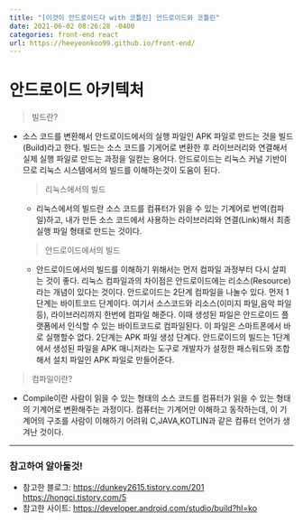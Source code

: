 ```yaml
---
title: "[이것이 안드로이드다 with 코틀린] 안드로이드와 코틀린"
date: 2021-06-02 08:26:28 -0400
categories: front-end react
url: https://heeyeonkoo99.github.io/front-end/
---
```

# 안드로이드 아키텍처    
> 빌드란?
  - 소스 코드를 변환해서 안드로이드에서의 실행 파일인 APK 파일로 만드는 것을 빌드(Build)라고 한다. 빌드는 소스 코드를 기게어로 변환한 후 라이브러리와 연결해서 실제 실행 파일로 만드는 과정을 일컫는 용어다. 안드로이드는 리눅스 커널 기반이므로 리눅스 시스템에서의 빌드를 이해하는것이 도움이 된다. 
    > 리눅스에서의 빌드    
    - 리눅스에서의 빌드란 소스 코드를 컴퓨터가 읽을 수 있는 기계어로 번역(컴파일)하고, 내가 만든 소스 코드에서 사용하는 라이브러리와 연결(Link)해서 최종 실행 파일 형태로 만드는 것이다.
    > 안드로이드에서의 빌드
    - 안드로이드에서의 빌드를 이해하기 위해서는 먼저 컴파일 과정부터 다시 살피는 것이 좋다. 리눅스 컴파일과의 차이점은 안드로이드에는 리소스(Resource)라는 개념이 있다는 것이다. 안드로이드는 2단계 컴파일을 나눌수 있다. 먼저 1단계는 바이트코드 단계이다. 여기서 소스코드와 리소스(이미지 파일,음악 파일등), 라이브러리까지 한번에 컴파일 해준다. 이때 생성된 파일은 안드로이드 플랫폼에서 인식할 수 있는 바이트코드로 컴파일된다. 이 파일은 스마트폰에서 바로 실행할수 없다. 2단계는 APK 파일 생성 단계다. 안드로이드의 빌드는 1단계에서 생성된 파일을 APK 매니저라는 도구로 개발자가 설정한 패스워드와 조합해서 설치 파일인 APK 파일로 만들어준다. 
    
> 컴파일이란?
  - Compile이란 사람이 읽을 수 있는 형태의 소스 코드를 컴퓨터가 읽을 수 있는 형태의 기계어로 변환해주는 과정이다. 컴퓨터는 기계어만 이해하고 동작하는데, 이 기계어의 구조를 사람이 이해하기 어려워 C,JAVA,KOTLIN과 같은 컴퓨터 언어가 생겨난 것이다. 


-------
### 참고하여 알아둘것!

* 참고한 블로그: <https://dunkey2615.tistory.com/201>    
                <https://hongci.tistory.com/5>    
* 참고한 사이트: <https://developer.android.com/studio/build?hl=ko>
        



[jekyll-docs]: https://jekyllrb.com/docs/home
[jekyll-gh]:   https://github.com/jekyll/jekyll
[jekyll-talk]: https://talk.jekyllrb.com/

